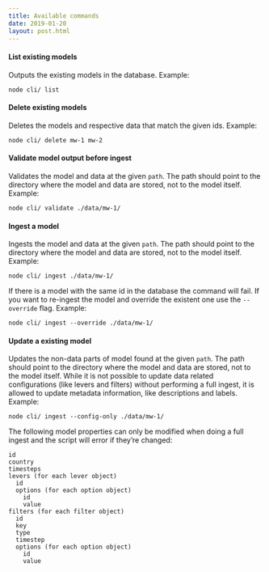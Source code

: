 ```yaml
---
title: Available commands
date: 2019-01-20
layout: post.html
---
```


#### List existing models
Outputs the existing models in the database. Example:

    node cli/ list

#### Delete existing models
Deletes the models and respective data that match the given ids. Example:

    node cli/ delete mw-1 mw-2

#### Validate model output before ingest
Validates the model and data at the given `path`. The path should point to the directory where the model and data are stored, not to the model itself. Example:

    node cli/ validate ./data/mw-1/

#### Ingest a model
Ingests the model and data at the given `path`. The path should point to the directory where the model and data are stored, not to the model itself. Example:

    node cli/ ingest ./data/mw-1/

If there is a model with the same id in the database the command will fail. If you want to re-ingest the model and override the existent one use the `--override` flag. Example:

    node cli/ ingest --override ./data/mw-1/

#### Update a existing model
Updates the non-data parts of model found at the given `path`. The path should point to the directory where the model and data are stored, not to the model itself.
While it is not possible to update data related configurations (like levers and filters) without performing a full ingest, it is allowed to update metadata information, like descriptions and labels. Example:

    node cli/ ingest --config-only ./data/mw-1/

The following model properties can only be modified when doing a full ingest and the script will error if they’re changed:

    id
    country
    timesteps
    levers (for each lever object)
      id
      options (for each option object)
        id
        value
    filters (for each filter object)
      id
      key
      type
      timestep
      options (for each option object)
        id
        value
